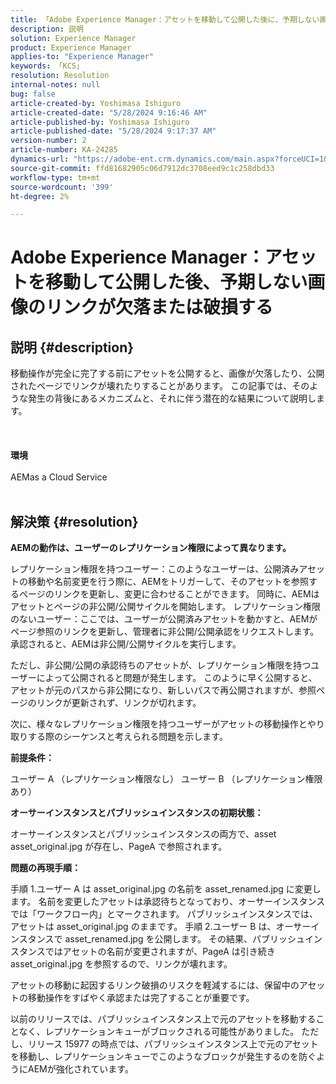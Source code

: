 ```yaml
---
title: 「Adobe Experience Manager：アセットを移動して公開した後に、予期しない画像のリンクが見つからないか壊れている」
description: 説明
solution: Experience Manager
product: Experience Manager
applies-to: "Experience Manager"
keywords: 「KCS」
resolution: Resolution
internal-notes: null
bug: false
article-created-by: Yoshimasa Ishiguro
article-created-date: "5/28/2024 9:16:46 AM"
article-published-by: Yoshimasa Ishiguro
article-published-date: "5/28/2024 9:17:37 AM"
version-number: 2
article-number: KA-24285
dynamics-url: "https://adobe-ent.crm.dynamics.com/main.aspx?forceUCI=1&pagetype=entityrecord&etn=knowledgearticle&id=f77fb9fd-d21c-ef11-840b-6045bd034c54"
source-git-commit: ffd81682905c06d7912dc3708eed9c1c258dbd33
workflow-type: tm+mt
source-wordcount: '399'
ht-degree: 2%

---
```


# Adobe Experience Manager：アセットを移動して公開した後、予期しない画像のリンクが欠落または破損する

## 説明 {#description}

移動操作が完全に完了する前にアセットを公開すると、画像が欠落したり、公開されたページでリンクが壊れたりすることがあります。 この記事では、そのような発生の背後にあるメカニズムと、それに伴う潜在的な結果について説明します。<br><br> <br><br><b>環境</b><br><br>AEMas a Cloud Service
<br> 

## 解決策 {#resolution}


<b>AEMの動作は、ユーザーのレプリケーション権限によって異なります。</b>

レプリケーション権限を持つユーザー：このようなユーザーは、公開済みアセットの移動や名前変更を行う際に、AEMをトリガーして、そのアセットを参照するページのリンクを更新し、変更に合わせることができます。 同時に、AEMはアセットとページの非公開/公開サイクルを開始します。
レプリケーション権限のないユーザー：ここでは、ユーザーが公開済みアセットを動かすと、AEMがページ参照のリンクを更新し、管理者に非公開/公開承認をリクエストします。 承認されると、AEMは非公開/公開サイクルを実行します。

ただし、非公開/公開の承認待ちのアセットが、レプリケーション権限を持つユーザーによって公開されると問題が発生します。 このように早く公開すると、アセットが元のパスから非公開になり、新しいパスで再公開されますが、参照ページのリンクが更新されず、リンクが切れます。

次に、様々なレプリケーション権限を持つユーザーがアセットの移動操作とやり取りする際のシーケンスと考えられる問題を示します。

<b>前提条件：</b>

ユーザー A （レプリケーション権限なし） ユーザー B （レプリケーション権限あり）

<b>オーサーインスタンスとパブリッシュインスタンスの初期状態：</b>

オーサーインスタンスとパブリッシュインスタンスの両方で、asset asset_original.jpg が存在し、PageA で参照されます。

<b>問題の再現手順：</b>

手順 1.ユーザー A は asset_original.jpg の名前を asset_renamed.jpg に変更します。 名前を変更したアセットは承認待ちとなっており、オーサーインスタンスでは「ワークフロー内」とマークされます。 パブリッシュインスタンスでは、アセットは asset_original.jpg のままです。
手順 2.ユーザー B は、オーサーインスタンスで asset_renamed.jpg を公開します。 その結果、パブリッシュインスタンスではアセットの名前が変更されますが、PageA は引き続き asset_original.jpg を参照するので、リンクが壊れます。

アセットの移動に起因するリンク破損のリスクを軽減するには、保留中のアセットの移動操作をすばやく承認または完了することが重要です。

以前のリリースでは、パブリッシュインスタンス上で元のアセットを移動することなく、レプリケーションキューがブロックされる可能性がありました。 ただし、リリース 15977 の時点では、パブリッシュインスタンス上で元のアセットを移動し、レプリケーションキューでこのようなブロックが発生するのを防ぐようにAEMが強化されています。
